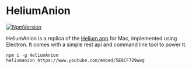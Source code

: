 # HeliumAnion

[![NpmVersion](https://img.shields.io/npm/v/heliumanion.svg)](https://www.npmjs.com/package/heliumanion)

HeliumAnion is a replica of the [Helium app](https://heliumfloats.com/) for Mac, implemented using Electron.
It comes with a simple rest api and command line tool to power it.

```
npm i -g HeliumAnion
heliumanion https://www.youtube.com/embed/5E8CF729wwg
```
